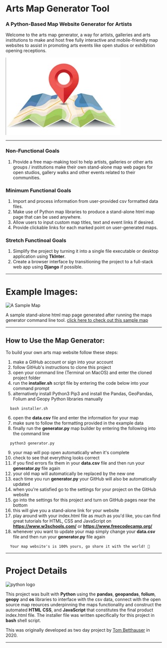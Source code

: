 # Arts Map Generator Tool
### A Python-Based Map Website Generator for Artists

Welcome to the arts map generator, a way for artists, galleries and arts institutions to make and host free fully interactive and mobile-friendly map websites to assist in promoting arts events like open studios or exhibition opening receptions.

<img src="https://raw.githubusercontent.com/tombetthauser/image_library/master/Screen%20Shot%202020-05-16%20at%207.56.08%20AM.png" height="250px">

***

### Non-Functional Goals
1. Provide a free map-making tool to help artists, galleries or other arts groups / institutions make their own stand-alone map web pages for open studios, gallery walks and other events related to their communities.

### Minimum Functional Goals
1. Import and process information from user-provided csv formatted data files.
2. Make use of Python map libraries to produce a stand-alone html map page that can be used anywhere.
3. Allow users to input custom map titles, text and event links if desired.
4. Provide clickable links for each marked point on user-generated maps.

### Stretch Functinoal Goals
1. Simplify the project by turning it into a single file executable or desktop application using **TkInter**.
2. Create a browser interface by transitioning the project to a full-stack web app using **Django** if possible.


***


# Example Images:

![A Sample Map](image.png)  

A sample stand-alone html map page generated after running the maps generator command line tool.
[click here to check out this sample map](https://tombetthauser.github.io/python_map/index.html)

***

## How to Use the Map Generator:

To build your own arts map website follow these steps:
1. make a GitHub account or sign into your account
2. follow GitHub's instructions to clone this project
3. open your command line (Terminal on MacOS) and enter the cloned project folder
4. run the **installer.sh** script file by entering the code below into your command prompt
5. alternatively install Python3 Pip3 and install the Pandas, GeoPandas, Folium and Geopy Python libraries manually
```
  bash installer.sh
```
6. open the **data.csv** file and enter the information for your map
7. make sure to follow the formatting provided in the example data
8. finally run the **generator.py** map builder by entering the following into the command line
```
  python3 generator.py
```
9. your map will pop open automatically when it's complete
10. check to see that everything looks correct
11. if you find errors fix them in your **data.csv** file and then run your **generator.py** file again
12. your old map will automatically be replaced by the new one
13. each time you run **generator.py** your GitHub will also be automatically updated  
14. when you're satisfied go to the settings for your project on the GitHub website
15. go into the settings for this project and turn on GitHub pages near the bottom
16. this will give you a stand-alone link for your website
17. play around with your index.html file as much as you'd like, you can find great tutorials for HTML, CSS and JavaScript on **https://www.w3schools.com/** or **https://www.freecodecamp.org/**
18. whenever you want to update your map simply change your **data.csv** file and then run your **generator.py** file again  
```
  Your map website's is 100% yours, go share it with the world! 🎉
```  
***  
# Project Details
![python logo](https://cdn4.iconfinder.com/data/icons/logos-and-brands/512/267_Python_logo-128.png)  

This project was built with **Python** using the **pandas**, **geopandas**, **folium**, **geopy** and **os** libraries to interface with the csv data, connect with the open source map reources underpinning the maps functionality and construct the automated **HTML** **CSS**, and **JavaScript** that constitutes the final product index.html file. The installer file was written specifically for this project in **bash** shell script.

This was originally developed as two day project by [Tom Betthauser](http://www.tombetthauser.com/) in 2020.  

***
